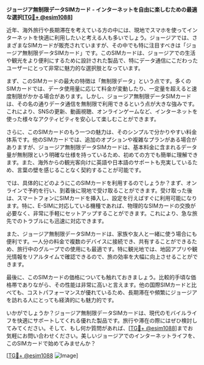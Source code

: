 **ジョージア無制限データSIMカード - インターネットを自由に楽しむための最適な選択[[TG💪+ @esim1088](https://t.me/s/esim1088)]**

近年、海外旅行や長期滞在を考えている方の中には、現地でスマホを使ってインターネットを快適に利用したいと考える人も多いでしょう。ジョージアでは、さまざまなSIMカードが販売されていますが、その中でも特に注目すべきは「ジョージア無制限データSIMカード」です。このSIMカードは、ジョージアでの生活や観光をより便利にするために設計された製品で、特にデータ通信にこだわったユーザーにとって非常に魅力的な選択肢となっています。

まず、このSIMカードの最大の特徴は「無制限データ」という点です。多くのSIMカードでは、データ使用量に応じて料金が変動したり、一定量を超えると速度制限がかかる場合があります。しかし、ジョージア無制限データSIMカードは、その名の通りデータ通信を無制限で利用できるという点が大きな強みです。これにより、SNSの更新、動画視聴、オンラインゲームなど、インターネットを使った様々なアクティビティを安心して楽しむことができます。

さらに、このSIMカードのもう一つの魅力は、そのシンプルで分かりやすい料金体系です。他のSIMカードでは、追加のオプションや複雑なプランがある場合がありますが、ジョージア無制限データSIMカードは、基本料金に含まれるデータ量が無制限という明確な仕様を持っているため、初めての方でも簡単に理解できます。また、海外からの観光客向けに英語や日本語のサポートも充実しているため、言葉の壁を感じることなく契約することが可能です。

では、具体的にどのようにこのSIMカードを利用するのでしょうか？まず、オンラインで予約を行い、到着後に現地で受け取ることができます。受け取った後は、スマートフォンにSIMカードを挿入し、設定を行えばすぐに利用可能になります。特に、E-SIMに対応している機種であれば、物理的なSIMカードの交換が必要なく、非常に手軽にセットアップすることができます。これにより、急な旅先でのトラブルにも迅速に対応できます。

また、ジョージア無制限データSIMカードは、家族や友人と一緒に使う場合にも便利です。一人分の料金で複数のデバイスに接続でき、共有することができるため、旅行中のグループでの使用にも最適です。特に観光地では、地図アプリや観光情報をリアルタイムで確認できるので、旅の効率を大幅に向上させることができます。

最後に、このSIMカードの価格についても触れておきましょう。比較的手頃な価格帯でありながら、その性能は非常に高いと言えます。他の国際SIMカードと比べても、コストパフォーマンスが優れているため、長期滞在や頻繁にジョージアを訪れる人にとっても経済的にも魅力的です。

いかがでしょうか？ジョージア無制限データSIMカードは、現代のモバイルライフを快適にサポートしてくれる優れた製品です。旅行や滞在の際にはぜひ検討してみてください。そして、もし何か質問があれば、[[TG💪+ @esim1088](https://t.me/s/esim1088)]までお気軽にお問い合わせください。美しいジョージアでのインターネットライフを、このSIMカードで始めてみませんか？

[[TG💪+ @esim1088](https://t.me/s/esim1088) ![Image](https://i.postimg.cc/Y0z9fWf4/image.png)]